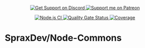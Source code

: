 <p align="center">
  <a href="https://sprax.me/discord">
    <img alt="Get Support on Discord"
         src="https://img.shields.io/discord/344982818863972352.svg?label=Get%20Support&logo=Discord&color=blue">
  </a>
  <a href="https://www.patreon.com/sprax">
    <img alt="Support me on Patreon"
         src="https://img.shields.io/badge/-Support%20me%20on%20Patreon-%23FF424D?logo=patreon&logoColor=white">
  </a>
</p>

<p align="center">
  <a href="https://github.com/SpraxDev/Node-Commons/actions/workflows/nodejs.yml">
    <img alt="Node.js CI" src="https://github.com/SpraxDev/Node-Commons/actions/workflows/nodejs.yml/badge.svg">
  </a>

  <a href="https://sonarcloud.io/summary/new_code?id=SpraxDev_Node-Commons">
    <img alt="Quality Gate Status"
         src="https://sonarcloud.io/api/project_badges/measure?project=SpraxDev_Node-Commons&metric=alert_status">
  </a>

  <a href="https://sonarcloud.io/summary/new_code?id=SpraxDev_Node-Commons">
    <img alt="Coverage"
         src="https://sonarcloud.io/api/project_badges/measure?project=SpraxDev_Node-Commons&metric=coverage">
  </a>
</p>

# SpraxDev/Node-Commons
